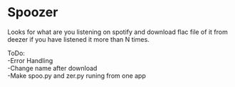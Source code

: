 # Spoozer

Looks for what are you listening on spotify and download flac file of it from deezer if you have listened it more than N times.  

ToDo:  
-Error Handling  
-Change name after download  
-Make spoo.py and zer.py runing from one app  
